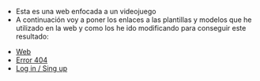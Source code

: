 - Esta es una web enfocada a un videojuego 
- A continuación voy a poner los enlaces a las plantillas y modelos que he utilizado en la web y como los he ido modificando para conseguir este resultado:
* [Web](https://ericeo.github.io/Web-juego/)
* [Error 404](https://codepen.io/rafaelavlucas/pen/NWWQNjZ)
* [Log in / Sing up](https://codepen.io/ianpirro/pen/DzKIJ)
